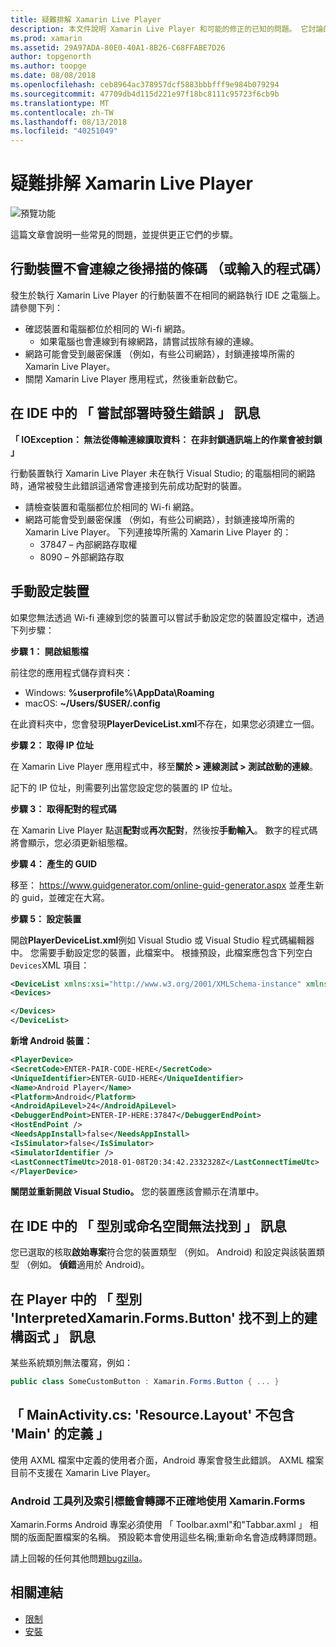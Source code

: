 ```yaml
---
title: 疑難排解 Xamarin Live Player
description: 本文件說明 Xamarin Live Player 和可能的修正的已知的問題。 它討論的連線問題、 設定問題，和更多功能。
ms.prod: xamarin
ms.assetid: 29A97ADA-80E0-40A1-8B26-C68FFABE7D26
author: topgenorth
ms.author: toopge
ms.date: 08/08/2018
ms.openlocfilehash: ceb8964ac378957dcf5883bbbfff9e984b079294
ms.sourcegitcommit: 47709db4d115d221e97f18bc8111c95723f6cb9b
ms.translationtype: MT
ms.contentlocale: zh-TW
ms.lasthandoff: 08/13/2018
ms.locfileid: "40251049"
---
```

# <a name="troubleshooting-xamarin-live-player"></a>疑難排解 Xamarin Live Player

![預覽功能](~/media/shared/preview.png)

這篇文章會說明一些常見的問題，並提供更正它們的步驟。

## <a name="mobile-device-does-not-connect-after-scanning-barcode-or-entering-code"></a>行動裝置不會連線之後掃描的條碼 （或輸入的程式碼）

發生於執行 Xamarin Live Player 的行動裝置不在相同的網路執行 IDE 之電腦上。 請參閱下列：

- 確認裝置和電腦都位於相同的 Wi-fi 網路。
  - 如果電腦也會連線到有線網路，請嘗試拔除有線的連線。
- 網路可能會受到嚴密保護 （例如，有些公司網路），封鎖連接埠所需的 Xamarin Live Player。
- 關閉 Xamarin Live Player 應用程式，然後重新啟動它。

## <a name="error-while-trying-to-deploy-message-in-ide"></a>在 IDE 中的 「 嘗試部署時發生錯誤 」 訊息

**「 IOException： 無法從傳輸連線讀取資料： 在非封鎖通訊端上的作業會被封鎖 」**

行動裝置執行 Xamarin Live Player 未在執行 Visual Studio; 的電腦相同的網路時，通常被發生此錯誤這通常會連接到先前成功配對的裝置。

* 請檢查裝置和電腦都位於相同的 Wi-fi 網路。
* 網路可能會受到嚴密保護 （例如，有些公司網路），封鎖連接埠所需的 Xamarin Live Player。 下列連接埠所需的 Xamarin Live Player 的：
  * 37847 – 內部網路存取權 
  * 8090 – 外部網路存取

## <a name="manually-configure-device"></a>手動設定裝置

如果您無法透過 Wi-fi 連線到您的裝置可以嘗試手動設定您的裝置設定檔中，透過下列步驟：

**步驟 1： 開啟組態檔**

前往您的應用程式儲存資料夾：

* Windows: **%userprofile%\AppData\Roaming**
* macOS: **~/Users/$USER/.config**

在此資料夾中，您會發現**PlayerDeviceList.xml**不存在，如果您必須建立一個。

**步驟 2： 取得 IP 位址**

在 Xamarin Live Player 應用程式中，移至**關於 > 連線測試 > 測試啟動的連線**。

記下的 IP 位址，則需要列出當您設定您的裝置的 IP 位址。

**步驟 3： 取得配對的程式碼**

在 Xamarin Live Player 點選**配對**或**再次配對**，然後按**手動輸入**。 數字的程式碼將會顯示，您必須更新組態檔。

**步驟 4： 產生的 GUID**

移至： https://www.guidgenerator.com/online-guid-generator.aspx 並產生新的 guid，並確定在大寫。

**步驟 5： 設定裝置**

開啟**PlayerDeviceList.xml**例如 Visual Studio 或 Visual Studio 程式碼編輯器中。 您需要手動設定您的裝置，此檔案中。 根據預設，此檔案應包含下列空白`Devices`XML 項目：

```xml
<DeviceList xmlns:xsi="http://www.w3.org/2001/XMLSchema-instance" xmlns:xsd="http://www.w3.org/2001/XMLSchema">
<Devices>

</Devices>
</DeviceList>
```

**新增 Android 裝置：**

```xml
<PlayerDevice>
<SecretCode>ENTER-PAIR-CODE-HERE</SecretCode>
<UniqueIdentifier>ENTER-GUID-HERE</UniqueIdentifier>
<Name>Android Player</Name>
<Platform>Android</Platform>
<AndroidApiLevel>24</AndroidApiLevel>
<DebuggerEndPoint>ENTER-IP-HERE:37847</DebuggerEndPoint>
<HostEndPoint />
<NeedsAppInstall>false</NeedsAppInstall>
<IsSimulator>false</IsSimulator>
<SimulatorIdentifier />
<LastConnectTimeUtc>2018-01-08T20:34:42.2332328Z</LastConnectTimeUtc>
</PlayerDevice>
```

**關閉並重新開啟 Visual Studio。** 您的裝置應該會顯示在清單中。

## <a name="type-or-namespace-cannot-be-found-message-in-ide"></a>在 IDE 中的 「 型別或命名空間無法找到 」 訊息

您已選取的核取**啟始專案**符合您的裝置類型 （例如。 Android) 和設定與該裝置類型 （例如。 **偵錯**適用於 Android)。

## <a name="constructor-on-type-interpretedxamarinformsbutton-not-found-message-in-player"></a>在 Player 中的 「 型別 'InterpretedXamarin.Forms.Button' 找不到上的建構函式 」 訊息

某些系統類別無法覆寫，例如：

```csharp
public class SomeCustomButton : Xamarin.Forms.Button { ... }
```

## <a name="mainactivitycs-resourcelayout-does-not-contain-a-definition-for-main"></a>「 MainActivity.cs: 'Resource.Layout' 不包含 'Main' 的定義 」

使用 AXML 檔案中定義的使用者介面，Android 專案會發生此錯誤。
AXML 檔案目前不支援在 Xamarin Live Player。

### <a name="android-toolbar-and-tabs-render-incorrectly-using-xamarinforms"></a>Android 工具列及索引標籤會轉譯不正確地使用 Xamarin.Forms

Xamarin.Forms Android 專案必須使用 「 Toolbar.axml"和"Tabbar.axml 」 相關的版面配置檔案的名稱。 預設範本會使用這些名稱;重新命名會造成轉譯問題。

請上回報的任何其他問題[bugzilla](https://aka.ms/live-player-report-issue)。

## <a name="related-links"></a>相關連結

- [限制](~/tools/live-player/limitations.md)
- [安裝](~/tools/live-player/install.md)
